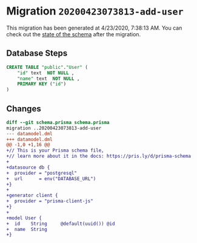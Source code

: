 # Migration `20200423073813-add-user`

This migration has been generated at 4/23/2020, 7:38:13 AM.
You can check out the [state of the schema](./schema.prisma) after the migration.

## Database Steps

```sql
CREATE TABLE "public"."User" (
    "id" text  NOT NULL ,
    "name" text  NOT NULL ,
    PRIMARY KEY ("id")
) 
```

## Changes

```diff
diff --git schema.prisma schema.prisma
migration ..20200423073813-add-user
--- datamodel.dml
+++ datamodel.dml
@@ -1,0 +1,16 @@
+// This is your Prisma schema file,
+// learn more about it in the docs: https://pris.ly/d/prisma-schema
+
+datasource db {
+  provider = "postgresql"
+  url      = env("DATABASE_URL")
+}
+
+generator client {
+  provider = "prisma-client-js"
+}
+
+model User {
+  id    String     @default(uuid()) @id
+  name  String
+}
```


